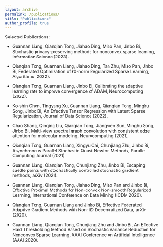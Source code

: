 ```yaml
---
layout: archive
permalink: /publications/
title: "Publications"
author_profile: true
---
```


Selected Publications:

* Guannan Liang, Qianqian Tong, Jiahao Ding, Miao Pan, Jinbo Bi, Stochastic privacy-preserving methods for nonconvex sparse learning, Information Science (2023).

* Qianqian Tong, Guannan Liang, Jiahao Ding, Tan Zhu, Miao Pan, Jinbo Bi, Federated Optimization of ℓ0-norm Regularized Sparse Learning, Algorithms (2022).

* Qianqian Tong, Guannan Liang, Jinbo Bi, Calibrating the adaptive learning rate to improve convergence of ADAM, Neurocomputing (2022).

* Ko-shin Chen, Tingyang Xu, Guannan Liang, Qianqian Tong, Minghu Song, Jinbo Bi, An Effective Tensor Regression with Latent Sparse Regularization, Journal of Data Science (2022).

* Chao Shang, Qinqing Liu, Qianqian Tong, Jiangwen Sun, Minghu Song, Jinbo Bi, Multi-view spectral graph convolution with consistent edge attention for molecular modeling, Neurocomputing (2021).

* Qianqian Tong, Guannan Liang, Xingyu Cai, Chunjiang Zhu, Jinbo Bi, Asynchronous Parallel Stochastic Quasi-Newton Methods, Parallel Computing Journal (2021)

* Guannan Liang, Qianqian Tong, Chunjiang Zhu, Jinbo Bi, Escaping saddle points with stochastically controlled stochastic gradient methods, arXiv (2021).

* Guannan Liang, Qianqian Tong, Jiahao Ding, Miao Pan and Jinbo Bi, Effective Proximal Methods for Non-convex Non-smooth Regularized Learning, International Conference on Data Mining (ICDM 2020).

* Qianqian Tong, Guannan Liang and Jinbo Bi, Effective Federated Adaptive Gradient Methods with Non-IID Decentralized Data, arXiv (2020).

* Guannan Liang, Qianqian Tong, Chunjiang Zhu and Jinbo Bi, An Effective Hard Thresholding Method Based on Stochastic Variance Reduction for Nonconvex Sparse Learning, AAAI Conference on Artificial Intelligence (AAAI 2020).

